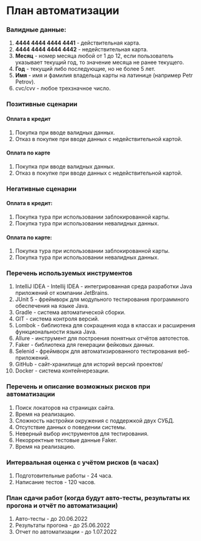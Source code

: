 # План автоматизации

### Валидные данные:
1. **4444 4444 4444 4441** - действительная карта.
2. **4444 4444 4444 4442** - недействительная карта.
3. **Месяц** - номер месяца любой от 1 до 12, если пользователь указывает текущий год, то значение месяца не ранее текущего.
4. **Год** - текущий либо последующие, но не более 5 лет.
5. **Имя** - имя и фамилия владельца карты на латинице (например Petr Petrov).
6. cvc/cvv - любое трехзначное число.

### Позитивные сценарии
#### Оплата в кредит
1. Покупка при вводе валидных данных.
2. Отказ в покупке при вводе данных с недействительной картой.

#### Оплата по карте
1. Покупка при вводе валидных данных.
2. Отказ в покупке при вводе данных с недействительной картой.

### Негативные сценарии
#### Оплата в кредит:
1. Покупка тура при использовании заблокированной карты.
2. Покупка тура при использовании невалидных данных.

#### Оплата по карте:
1. Покупка тура при использовании заблокированной карты.
2. Покупка тура при использовании невалидных данных.

### Перечень используемых инструментов
1. IntelliJ IDEA - Intellij IDEA - интегрированная среда разработки Java приложений от компании JetBrains.
2. JUnit 5 - фреймворк для модульного тестирования программного обеспечения на языке Java.
3. Gradle - система автоматической сборки.
4. GIT - система контроля версий.
5. Lombok - библиотека для сокращения кода в классах и расширения функциональности языка Java.
6. Allure - инструмент для построения понятных отчётов автотестов.
7. Faker - библиотека для генерации фейковых данных.
8. Selenid - фреймворк для автоматизированного тестирования веб-приложений.
9. GitHub - сайт-хранилище для историй версий проектов/
10. Docker - система контейнерезации.

### Перечень и описание возможных рисков при автоматизации
1. Поиск локаторов на страницах сайта.
2. Время на реализацию.
3. Сложность настройки окружения с поддержкой двух СУБД.
4. Отсутствие данных о поведении системы.
5. Неверный выбор инструментов для тестирования.
6. Некорректные тестовые данные Faker.
7. Время на реализацию.

### Интервальная оценка с учётом рисков (в часах)
1. Подготовительные работы - 24 часа.
2. Написание тестов - 120 часов.

### План сдачи работ (когда будут авто-тесты, результаты их прогона и отчёт по автоматизации)
1. Авто-тесты - до 20.06.2022
2. Результаты прогона - до 25.06.2022
3. Отчет по автоматизации - до 1.07.2022